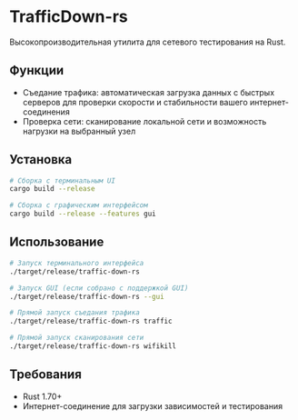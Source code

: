 # TrafficDown-rs

Высокопроизводительная утилита для сетевого тестирования на Rust.

## Функции

- Съедание трафика: автоматическая загрузка данных с быстрых серверов для проверки скорости и стабильности вашего интернет-соединения
- Проверка сети: сканирование локальной сети и возможность нагрузки на выбранный узел

## Установка

```bash
# Сборка с терминальным UI
cargo build --release

# Сборка с графическим интерфейсом
cargo build --release --features gui
```

## Использование

```bash
# Запуск терминального интерфейса
./target/release/traffic-down-rs

# Запуск GUI (если собрано с поддержкой GUI)
./target/release/traffic-down-rs --gui

# Прямой запуск съедания трафика
./target/release/traffic-down-rs traffic

# Прямой запуск сканирования сети
./target/release/traffic-down-rs wifikill
```

## Требования

- Rust 1.70+
- Интернет-соединение для загрузки зависимостей и тестирования 